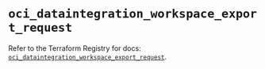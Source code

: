 # `oci_dataintegration_workspace_export_request`

Refer to the Terraform Registry for docs: [`oci_dataintegration_workspace_export_request`](https://registry.terraform.io/providers/oracle/oci/6.18.0/docs/resources/dataintegration_workspace_export_request).
